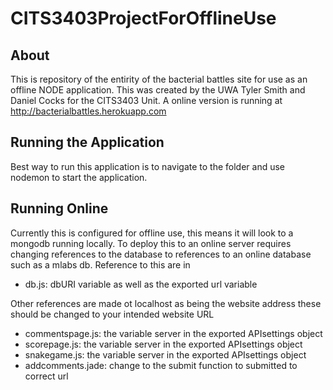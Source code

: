# CITS3403ProjectForOfflineUse

## About

This is repository of the entirity of the bacterial battles site for use as an offline NODE application.
This was created by the UWA Tyler Smith and Daniel Cocks for the CITS3403 Unit.
A online version is running at http://bacterialbattles.herokuapp.com

## Running the Application

Best way to run this application is to navigate to the folder and use nodemon to start the application.

## Running Online

Currently this is configured for offline use, this means it will look to a mongodb running locally. 
To deploy this to an online server requires changing references to the database to references to an online database such as a mlabs db.
Reference to this are in 
  * db.js: dbURI variable as well as the exported url variable


Other references are made ot localhost as being the website address these should be changed to your intended website URL
  * commentspage.js: the variable server in the exported APIsettings object
  * scorepage.js: the variable server in the exported APIsettings object
  * snakegame.js: the variable server in the exported APIsettings object
  * addcomments.jade: change to the submit function to submitted to correct url
  
